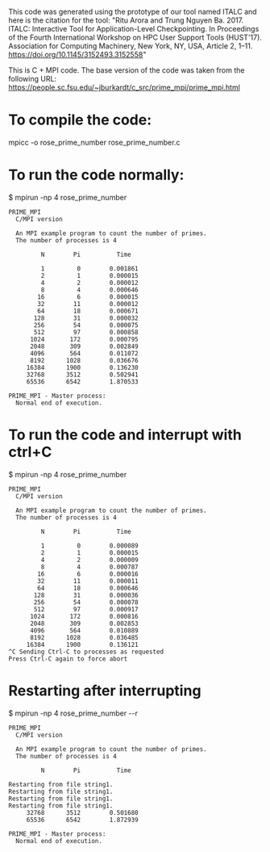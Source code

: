 This code was generated using the prototype of our tool named ITALC and here is the citation for the tool: "Ritu Arora and Trung Nguyen Ba. 2017. ITALC: Interactive Tool for Application-Level Checkpointing. In Proceedings of the Fourth International Workshop on HPC User Support Tools (HUST'17). Association for Computing Machinery, New York, NY, USA, Article 2, 1–11. https://doi.org/10.1145/3152493.3152558"
  
This is C + MPI code. The base version of the code was taken from the following URL: https://people.sc.fsu.edu/~jburkardt/c_src/prime_mpi/prime_mpi.html
  
# To compile the code: 
 mpicc -o rose_prime_number rose_prime_number.c 
 
 
# To run the code normally:
$ mpirun -np 4 rose_prime_number
```
PRIME_MPI
  C/MPI version

  An MPI example program to count the number of primes.
  The number of processes is 4

         N        Pi          Time

         1         0        0.001861
         2         1        0.000015
         4         2        0.000012
         8         4        0.000646
        16         6        0.000015
        32        11        0.000012
        64        18        0.000671
       128        31        0.000032
       256        54        0.000075
       512        97        0.000858
      1024       172        0.000795
      2048       309        0.002849
      4096       564        0.011072
      8192      1028        0.036676
     16384      1900        0.136230
     32768      3512        0.502941
     65536      6542        1.870533

PRIME_MPI - Master process:
  Normal end of execution.
```

 # To run the code and interrupt with ctrl+C 
$ mpirun -np 4 rose_prime_number

```
PRIME_MPI
  C/MPI version

  An MPI example program to count the number of primes.
  The number of processes is 4

         N        Pi          Time

         1         0        0.000089
         2         1        0.000015
         4         2        0.000009
         8         4        0.000787
        16         6        0.000016
        32        11        0.000011
        64        18        0.000646
       128        31        0.000036
       256        54        0.000078
       512        97        0.000917
      1024       172        0.000816
      2048       309        0.002853
      4096       564        0.010889
      8192      1028        0.036485
     16384      1900        0.136121
^C Sending Ctrl-C to processes as requested
Press Ctrl-C again to force abort
```
# Restarting after interrupting

$ mpirun -np 4 rose_prime_number --r
```
PRIME_MPI
  C/MPI version

  An MPI example program to count the number of primes.
  The number of processes is 4

         N        Pi          Time
         
Restarting from file string1.
Restarting from file string1.
Restarting from file string1.
Restarting from file string1.
     32768      3512        0.501680
     65536      6542        1.872939

PRIME_MPI - Master process:
  Normal end of execution.
```
